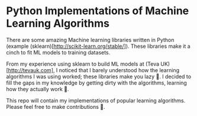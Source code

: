 # Python Implementations of Machine Learning Algorithms

There are some amazing Machine learning libraries written in Python (example (sklearn)[http://scikit-learn.org/stable/]). These
libraries make it a cinch to fit ML models to training datasets.

From my experience using sklearn to build ML models at (Teva UK)[http://tevauk.com], I noticed that I barely understood how the learning algorithms I was using worked; these libraries make you lazy 🙈. I decided to fill the gaps in my knowledge by getting dirty with the algorithms, learning how they actually work 💪.

This repo will contain my implementations of popular learning algorithms. Please feel free to make contributions 🙏.
